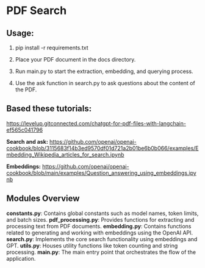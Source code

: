 # PDF Search

## Usage:
1. pip install -r requirements.txt

2. Place your PDF document in the docs directory.
3. Run main.py to start the extraction, embedding, and querying process.
4. Use the ask function in search.py to ask questions about the content of the PDF.


## Based these tutorials:
https://levelup.gitconnected.com/chatgpt-for-pdf-files-with-langchain-ef565c041796

**Search and ask:**
https://github.com/openai/openai-cookbook/blob/3115683f14b3ed9570df01d721a2b01be6b0b066/examples/Embedding_Wikipedia_articles_for_search.ipynb

**Embeddings:**
https://github.com/openai/openai-cookbook/blob/main/examples/Question_answering_using_embeddings.ipynb


## Modules Overview
**constants.py**: Contains global constants such as model names, token limits, and batch sizes.
**pdf_processing.py**: Provides functions for extracting and processing text from PDF documents.
**embedding.py**: Contains functions related to generating and working with embeddings using the OpenAI API.
**search.py**: Implements the core search functionality using embeddings and GPT.
**utils.py**: Houses utility functions like token counting and string processing.
**main.py**: The main entry point that orchestrates the flow of the application.
